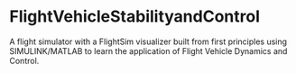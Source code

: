 # FlightVehicleStabilityandControl
A flight simulator with a FlightSim visualizer built from first principles using SIMULINK/MATLAB to learn the application of Flight Vehicle Dynamics and Control.
